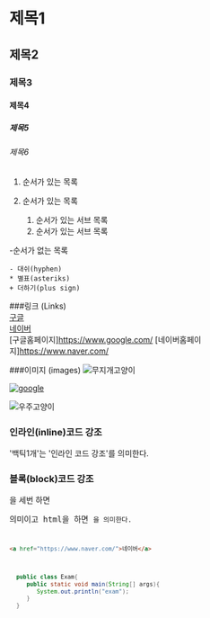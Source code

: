 # 제목1

## 제목2

### 제목3

#### 제목4

##### 제목5

###### 제목6

1. 순서가 있는 목록
2. 순서가 있는 목록

   1. 순서가 있는 서브 목록
   2. 순서가 있는 서브 목록

-순서가 없는 목록

    - 대쉬(hyphen)
    * 별표(asteriks)
    + 더하기(plus sign)

###링크 (Links)  
[구글](https://www.google.com/)  
[네이버](https://www.naver.com)  
[구글홈페이지]<https://www.google.com/>
[네이버홈페이지]<https://www.naver.com/>

###이미지 (images)
![무지개고양이](https://cdn.aitimes.kr/news/photo/202303/27617_41603_044.jpg)

[![google](https://as2.ftcdn.net/v2/jpg/05/56/64/63/1000_F_556646398_8IJsoryuJUH8KTM3MI7ZuBxQOuXY5603.jpg)](https://www.google.com)

![우주고양이](https://i.etsystatic.com/30429057/r/il/ff7ada/4630539197/il_fullxfull.4630539197_gdbg.jpg)

### 인라인(inline)코드 강조

'백틱1개'는 '인라인 코드 강조'를 의미한다.

### 블록(block)코드 강조

을 세번 하면 <pre>의미이고 html을 하면 <code>을 의미한다.

```html
<a href="https://www.naver.com/">네이버</a>
```

```java
  public class Exam{
     public static void main(String[] args){
        System.out.println("exam");
     }
  }
```
